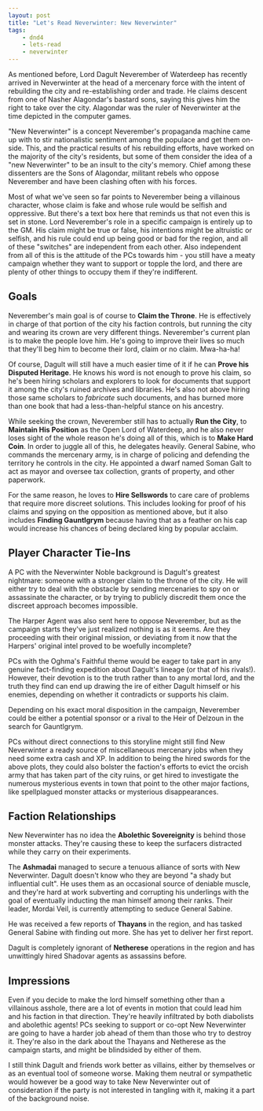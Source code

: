 ```yaml
---
layout: post
title: "Let's Read Neverwinter: New Neverwinter"
tags:
    - dnd4
    - lets-read
    - neverwinter
---
```


As mentioned before, Lord Dagult Neverember of Waterdeep has recently arrived in
Neverwinter at the head of a mercenary force with the intent of rebuilding the
city and re-establishing order and trade. He claims descent from one of Nasher
Alagondar's bastard sons, saying this gives him the right to take over the
city. Alagondar was the ruler of Neverwinter at the time depicted in the
computer games.

"New Neverwinter" is a concept Neverember's propaganda machine came up with to
stir nationalistic sentiment among the populace and get them on-side. This, and
the practical results of his rebuilding efforts, have worked on the majority of
the city's residents, but some of them consider the idea of a "new Neverwinter"
to be an insult to the city's memory. Chief among these dissenters are the Sons
of Alagondar, militant rebels who oppose Neverember and have been clashing often
with his forces.

Most of what we've seen so far points to Neverember being a villainous
character, whose claim is fake and whose rule would be selfish and
oppressive. But there's a text box here that reminds us that not even this is
set in stone. Lord Neverember's role in a specific campaign is entirely up to
the GM. His claim might be true or false, his intentions might be altruistic or
selfish, and his rule could end up being good or bad for the region, and all of
these "switches" are independent from each other. Also independent from all of
this is the attitude of the PCs towards him - you still have a meaty campaign
whether they want to support or topple the lord, and there are plenty of other
things to occupy them if they're indifferent.

## Goals

Neverember's main goal is of course to **Claim the Throne**. He is effectively
in charge of that portion of the city his faction controls, but running the city
and wearing its crown are very different things. Neverember's current plan is to
make the people love him. He's going to improve their lives so much that they'll
beg him to become their lord, claim or no claim. Mwa-ha-ha!

Of course, Dagult will still have a much easier time of it if he can **Prove his
Disputed Heritage**. He knows his word is not enough to prove his claim, so he's
been hiring scholars and explorers to look for documents that support it among
the city's ruined archives and libraries. He's also not above hiring those same
scholars to _fabricate_ such documents, and has burned more than one book that
had a less-than-helpful stance on his ancestry.

While seeking the crown, Neverember still has to actually **Run the City**, to
**Maintain His Position** as the Open Lord of Waterdeep, and he also never loses
sight of the whole reason he's doing all of this, which is to **Make Hard
Coin**. In order to juggle all of this, he delegates heavily. General Sabine,
who commands the mercenary army, is in charge of policing and defending the
territory he controls in the city. He appointed a dwarf named Soman Galt to act
as mayor and oversee tax collection, grants of property, and other paperwork.

For the same reason, he loves to **Hire Sellswords** to care care of problems
that require more discreet solutions. This includes looking for proof of his
claims and spying on the opposition as mentioned above, but it also includes
**Finding Gauntlgrym** because having that as a feather on his cap would
increase his chances of being declared king by popular acclaim.

## Player Character Tie-Ins

A PC with the Neverwinter Noble background is Dagult's greatest nightmare:
someone with a stronger claim to the throne of the city. He will either try to
deal with the obstacle by sending mercenaries to spy on or assassinate the
character, or by trying to publicly discredit them once the discreet approach
becomes impossible.

The Harper Agent was also sent here to oppose Neverember, but as the campaign
starts they've just realized nothing is as it seems. Are they proceeding with
their original mission, or deviating from it now that the Harpers' original
intel proved to be woefully incomplete?

PCs with the Oghma's Faithful theme would be eager to take part in any genuine
fact-finding expedition about Dagult's lineage (or that of his
rivals!). However, their devotion is to the truth rather than to any mortal
lord, and the truth they find can end up drawing the ire of either Dagult
himself or his enemies, depending on whether it contradicts or supports his
claim.

Depending on his exact moral disposition in the campaign, Neverember could be
either a potential sponsor or a rival to the Heir of Delzoun in the search for
Gauntlgrym.

PCs without direct connections to this storyline might still find New
Neverwinter a ready source of miscellaneous mercenary jobs when they need some
extra cash and XP. In addition to being the hired swords for the above plots,
they could also bolster the faction's efforts to evict the orcish army that has
taken part of the city ruins, or get hired to investigate the numerous
mysterious events in town that point to the other major factions, like
spellplagued monster attacks or mysterious disappearances.

## Faction Relationships

New Neverwinter has no idea the **Abolethic Sovereignity** is behind those
monster attacks. They're causing these to keep the surfacers distracted while
they carry on their experiments.

The **Ashmadai** managed to secure a tenuous alliance of sorts with New
Neverwinter. Dagult doesn't know who they are beyond "a shady but influential
cult". He uses them as an occasional source of deniable muscle, and they're hard
at work subverting and corrupting his underlings with the goal of eventually
inducting the man himself among their ranks. Their leader, Mordai Veil, is
currently attempting to seduce General Sabine.

He was received a few reports of **Thayans** in the region, and has tasked
General Sabine with finding out more. She has yet to deliver her first report.

Dagult is completely ignorant of **Netherese** operations in the region and has
unwittingly hired Shadovar agents as assassins before.

## Impressions

Even if you decide to make the lord himself something other than a villainous
asshole, there are a lot of events in motion that could lead him and his faction
in that direction. They're heavily infiltrated by both diabolists and abolethic
agents! PCs seeking to support or co-opt New Neverwinter are going to have a
harder job ahead of them than those who try to destroy it. They're also in the
dark about the Thayans and Netherese as the campaign starts, and might be
blindsided by either of them.

I still think Dagult and friends work better as villains, either by themselves
or as an eventual tool of someone worse. Making them neutral or sympathetic
would however be a good way to take New Neverwinter out of consideration if the
party is not interested in tangling with it, making it a part of the background
noise.
